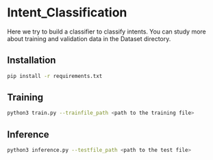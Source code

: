 # Intent_Classification

Here we try to build a classifier to classify intents. You can study more about training and validation data in the Dataset directory.

## Installation

```bash
pip install -r requirements.txt
```

## Training

```bash
python3 train.py --trainfile_path <path to the training file>
```

## Inference

```bash
python3 inference.py --testfile_path <path to the test file>
```


